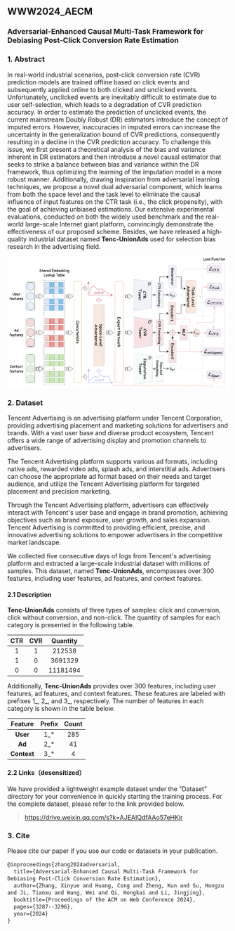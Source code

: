 ## WWW2024_AECM
### Adversarial-Enhanced Causal Multi-Task Framework for Debiasing Post-Click Conversion Rate Estimation

### 1. Abstract

In real-world industrial scenarios, post-click conversion rate (CVR) prediction models are trained offline based on click events and subsequently applied online to both clicked and unclicked events. Unfortunately, unclicked events are inevitably difficult to estimate due to user self-selection, which leads to a degradation of CVR prediction accuracy. In order to estimate the prediction of unclicked events, the current mainstream Doubly Robust (DR) estimators introduce the concept of imputed errors. However, inaccuracies in imputed errors can increase the uncertainty in the generalization bound of CVR predictions, consequently resulting in a decline in the CVR prediction accuracy. To challenge this issue, we first present a theoretical analysis of the bias and variance inherent in DR estimators and then introduce a novel causal estimator that seeks to strike a balance between bias and variance within the DR framework, thus optimizing the learning of the imputation model in a more robust manner. Additionally, drawing inspiration from adversarial learning techniques, we propose a novel dual adversarial component, which learns from both the space level and the task level to eliminate the causal influence of input features on the CTR task (i.e., the click propensity), with the goal of achieving unbiased estimations. Our extensive experimental evaluations, conducted on both the widely used benchmark and the real-world large-scale Internet giant platform, convincingly demonstrate the effectiveness of our proposed scheme. Besides, we have released a high-quality industrial dataset named **Tenc-UnionAds** used for selection bias research in the advertising field.

<img src="https://github.com/tobyxyzhang/WWW2024_AECM/blob/main/PNGs/AECM.png?raw=true" width = "550" height = "300" alt="图片名称" align=center />



### 2. Dataset

Tencent Advertising is an advertising platform under Tencent Corporation, providing advertising placement and marketing solutions for advertisers and brands. With a vast user base and diverse product ecosystem, Tencent offers a wide range of advertising display and promotion channels to advertisers.

The Tencent Advertising platform supports various ad formats, including native ads, rewarded video ads, splash ads, and interstitial ads. Advertisers can choose the appropriate ad format based on their needs and target audience, and utilize the Tencent Advertising platform for targeted placement and precision marketing.

Through the Tencent Advertising platform, advertisers can effectively interact with Tencent's user base and engage in brand promotion, achieving objectives such as brand exposure, user growth, and sales expansion. Tencent Advertising is committed to providing efficient, precise, and innovative advertising solutions to empower advertisers in the competitive market landscape.

We collected five consecutive days of logs from Tencent's advertising platform and extracted a large-scale industrial dataset with millions of samples. This dataset, named **Tenc-UnionAds**, encompasses over 300 features, including user features, ad features, and context features.

#### 2.1 Description

**Tenc-UnionAds** consists of three types of samples: click and conversion, click without conversion, and non-click. The quantity of samples for each category is presented in the following table. 

| CTR  | CVR  | Quantity |
| :--: | :--: | :------: |
|  1   |  1   |  212538  |
|  1   |  0   | 3691329  |
|  0   |  0   | 11181494 |

Additionally, **Tenc-UnionAds** provides over 300 features, including user features, ad features, and context features. These features are labeled with prefixes 1\_, 2\_, and 3\_, respectively. The number of features in each category is shown in the table below.

|   Feature   | Prefix | Count |
| :---------: | :----: | :---: |
|  **User**   |  1_*   |  285  |
|   **Ad**    |  2_*   |  41   |
| **Context** |  3_*   |   4   |



#### 2.2 Links（desensitized）

We have provided a lightweight example dataset under the "Dataset" directory for your convenience in quickly starting the training process. For the complete dataset, please refer to the link provided below.

> https://drive.weixin.qq.com/s?k=AJEAIQdfAAo57eHKjr

### 3. Cite

Please cite our paper if you use our code or datasets in your publication.

```
@inproceedings{zhang2024adversarial,
  title={Adversarial-Enhanced Causal Multi-Task Framework for Debiasing Post-Click Conversion Rate Estimation},
  author={Zhang, Xinyue and Huang, Cong and Zheng, Kun and Su, Hongzu and Ji, Tianxu and Wang, Wei and Qi, Hongkai and Li, Jingjing},
  booktitle={Proceedings of the ACM on Web Conference 2024},
  pages={3287--3296},
  year={2024}
}
```

